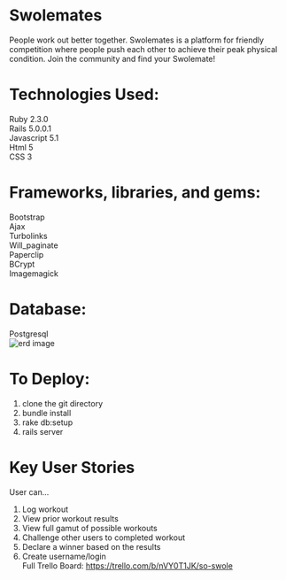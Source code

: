 # Swolemates

People work out better together.  Swolemates is a platform for friendly competition where people push each other
to achieve their peak physical condition.  Join the community and find your Swolemate!

# Technologies Used: <br>
Ruby 2.3.0 <br>
Rails 5.0.0.1 <br>
Javascript 5.1 <br>
Html 5 <br>
CSS 3 

# Frameworks, libraries, and gems: <br>
Bootstrap<br>
Ajax<br>
Turbolinks <br>
Will_paginate<br>
Paperclip<br>
BCrypt<br>
Imagemagick

# Database: <br>
Postgresql <br>
![erd image](http://i.imgur.com/cs8eal6.png)

# To Deploy: <br>
1. clone the git directory <br>
2. bundle install <br>
3. rake db:setup <br> 
4. rails server <br>

# Key User Stories <br>
User can...<br>
1. Log workout <br>
2. View prior workout results <br>
3. View full gamut of possible workouts <br>
4. Challenge other users to completed workout <br>
5. Declare a winner based on the results <br>
6. Create username/login<br>
Full Trello Board: https://trello.com/b/nVY0T1JK/so-swole
